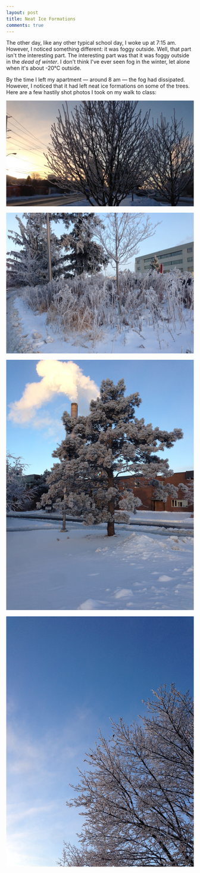 ```yaml
---
layout: post
title: Neat Ice Formations
comments: true
---
```


The other day, like any other typical school day, I woke up at 7:15 am. However,
I noticed something different: it was foggy outside. Well, that part isn't the
interesting part. The interesting part was that it was foggy outside in the
*dead of winter*. I don't think I've ever seen fog in the winter, let alone
when it's about -20°C outside.

By the time I left my apartment — around 8 am — the fog had dissipated. However,
I noticed that it had left neat ice formations on some of the trees. Here are a
few hastily shot photos I took on my walk to class:

[![1](/assets/neat-ice-formations/1.jpg)](/assets/neat-ice-formations/1.jpg)

[![2](/assets/neat-ice-formations/2.jpg)](/assets/neat-ice-formations/2.jpg)

[![3](/assets/neat-ice-formations/3.jpg)](/assets/neat-ice-formations/3.jpg)

[![4](/assets/neat-ice-formations/4.jpg)](/assets/neat-ice-formations/4.jpg)

